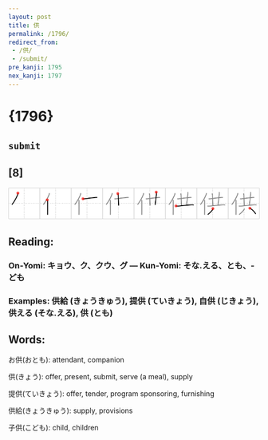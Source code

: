 ```yaml
---
layout: post
title: 供
permalink: /1796/
redirect_from:
 - /供/
 - /submit/
pre_kanji: 1795
nex_kanji: 1797
---
```


# {1796}

## `submit`

## [8]

<div class="stroke"><img src="../images/E4BE9B.png" /></div>

## Reading:

### On-Yomi: キョウ、ク、クウ、グ &mdash; Kun-Yomi: そな.える、とも、-ども

### Examples: 供給 (きょうきゅう), 提供 (ていきょう), 自供 (じきょう), 供える (そな.える), 供 (とも)

## Words:

お供(おとも): attendant, companion

供(きょう): offer, present, submit, serve (a meal), supply

提供(ていきょう): offer, tender, program sponsoring, furnishing

供給(きょうきゅう): supply, provisions

子供(こども): child, children
